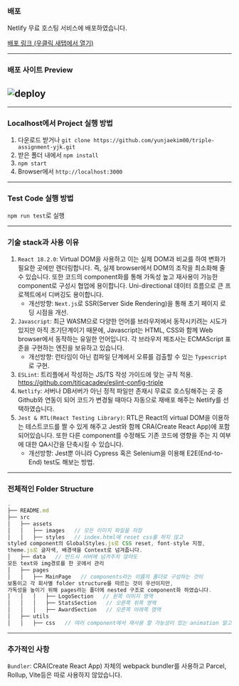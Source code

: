 ### 배포

Netlify 무료 호스팅 서비스에 배포하였습니다.

<a href="https://scintillating-elf-6ad26c.netlify.app/" target="_blank"> 배포 링크 (우클릭 새탭에서 열기) </a>

---

### 배포 사이트 Preview

## ![deploy](https://user-images.githubusercontent.com/82442974/175777550-4c350add-df02-48a9-9578-3015c219b5ed.gif)

---

### Localhost에서 Project 실행 방법

1. 다운로드 받거나 `git clone https://github.com/yunjaekim00/triple-assignment-yjk.git`
2. 받은 폴더 내에서 `npm install`
3. `npm start`
4. Browser에서 `http://localhost:3000`

---

### Test Code 실행 방법

`npm run test`로 실행

---

### 기술 stack과 사용 이유

1. `React 18.2.0`: Virtual DOM을 사용하고 이는 실제 DOM과 비교를 하여 변화가 필요한 곳에만 렌더링합니다. 즉, 실제 browser에서 DOM의 조작을 최소화해 줄 수 있습니다. 또한 코드의 component화를 통해 가독성 높고 재사용이 가능한 component로 구성시 협업에 용이합니다. Uni-directional 데이터 흐름으로 큰 프로젝트에서 디버깅도 용이합니다.
   - 개선방향: `Next.js`로 SSR(Server Side Rendering)을 통해 초기 페이지 로딩 시점을 개선.
2. `Javascript`: 최근 WASM으로 다양한 언어를 브라우저에서 동작시키려는 시도가 있지만 아직 초기단계이기 때문에, Javascript는 HTML, CSS와 함께 Web browser에서 동작하는 유일한 언어입니다. 각 브라우저 제조사는 ECMAScript 표준을 구현하는 엔진을 보유하고 있습니다.
   - 개선방향: 런타임이 아닌 컴파일 단계에서 오류를 검출할 수 있는 `Typescript`로 구현.
3. `ESLint`: 트리플에서 작성하는 JS/TS 작성 가이드에 맞는 규칙 적용.
   https://github.com/titicacadev/eslint-config-triple
4. `Netlify`: 서버나 DB서버가 아닌 정적 파일만 존재시 무료로 호스팅해주는 곳 중 Github와 연동이 되어 코드가 변경될 때마다 자동으로 재배포 해주는 Netlify를 선택하였습니다.
5. `Jest & RTL(React Testing Library)`: RTL은 React의 virtual DOM을 이용하는 테스트코드를 짤 수 있게 해주고 Jest와 함께 CRA(Create React App)에 포함되어있습니다. 또한 다른 component를 수정해도 기존 코드에 영향을 주는 지 여부에 대한 QA시간을 단축시킬 수 있습니다.
   - 개선방향: Jest뿐 아니라 Cypress 혹은 Selenium을 이용해 E2E(End-to-End) test도 해보는 방법.

---

### 전체적인 Folder Structure

```js
.
├── README.md
├── src
│   ├── assets
│   │   ├── images   // 모든 이미지 파일을 저장
│   │   ├── styles   // index.html에 reset css를 하지 않고
styled component의 GlobalStyles.js로 CSS reset, font-style 지정,
theme.js로 글자색, 배경색을 Context로 넘겨줍니다.
│   ├── data   // 반드시 서버에 넘겨주지 않아도
모든 text와 img경로를 한 곳에서 관리
│   ├── pages
│   │   ├── MainPage   // components라는 이름의 폴더로 구성하는 것이
보통이고 각 회사별 folder structure를 따르는 것이 우선이지만,
가독성을 높이기 위해 pages라는 폴더에 nested 구조로 component화 하였습니다.
│   │   │   ├── LogoSection   // 왼쪽 이미지 영역
│   │   │   ├── StatsSection   // 오른쪽 위쪽 영역
│   │   │   ├── AwardSection   // 오른쪽 아래쪽 영역
│   ├── utils
│   │   ├── css   // 여러 component에서 재사용 할 가능성이 있는 animation 알고리즘을 분리
```

---

### 추가적인 사항

`Bundler`: CRA(Create React App) 자체의 webpack bundler를 사용하고 Parcel, Rollup, Vite등은 따로 사용하지 않았습니다.
